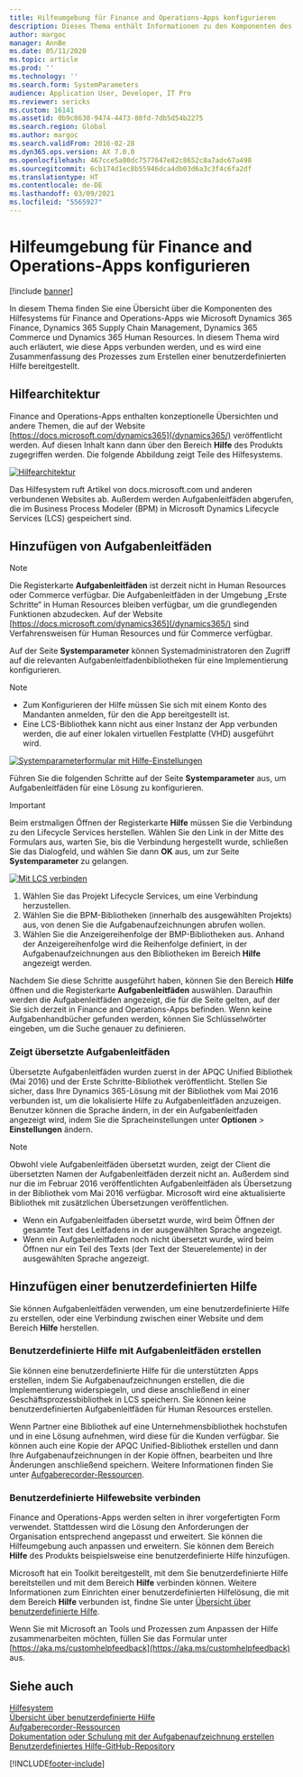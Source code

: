 ```yaml
---
title: Hilfeumgebung für Finance and Operations-Apps konfigurieren
description: Dieses Thema enthält Informationen zu den Komponenten des Hilfesystems für einige Microsoft Dynamics 365-Apps. Außerdem wird erläutert, wie Sie diese Apps verbinden, und es wird eine Zusammenfassung des Prozesses zum Erstellen einer benutzerdefinierten Hilfe bereitgestellt.
author: margoc
manager: AnnBe
ms.date: 05/11/2020
ms.topic: article
ms.prod: ''
ms.technology: ''
ms.search.form: SystemParameters
audience: Application User, Developer, IT Pro
ms.reviewer: sericks
ms.custom: 16141
ms.assetid: 0b9c8630-9474-4473-80fd-7db5d54b2275
ms.search.region: Global
ms.author: margoc
ms.search.validFrom: 2016-02-28
ms.dyn365.ops.version: AX 7.0.0
ms.openlocfilehash: 467cce5a80dc7577647e82c8652c8a7adc67a498
ms.sourcegitcommit: 6cb174d1ec8b55946dca4db03d6a3c3f4c6fa2df
ms.translationtype: HT
ms.contentlocale: de-DE
ms.lasthandoff: 03/09/2021
ms.locfileid: "5565927"
---
```

# <a name="configure-the-help-experience-for-finance-and-operations-apps"></a>Hilfeumgebung für Finance and Operations-Apps konfigurieren

[!include [banner](../includes/banner.md)]

In diesem Thema finden Sie eine Übersicht über die Komponenten des Hilfesystems für Finance and Operations-Apps wie Microsoft Dynamics 365 Finance, Dynamics 365 Supply Chain Management, Dynamics 365 Commerce und Dynamics 365 Human Resources. In diesem Thema wird auch erläutert, wie diese Apps verbunden werden, und es wird eine Zusammenfassung des Prozesses zum Erstellen einer benutzerdefinierten Hilfe bereitgestellt.

## <a name="help-architecture"></a>Hilfearchitektur

Finance and Operations-Apps enthalten konzeptionelle Übersichten und andere Themen, die auf der Website [https://docs.microsoft.com/dynamics365](/dynamics365/) veröffentlicht werden. Auf diesen Inhalt kann dann über den Bereich **Hilfe** des Produkts zugegriffen werden. Die folgende Abbildung zeigt Teile des Hilfesystems.

[![Hilfearchitektur](./media/help-architecture.png)](./media/help-architecture.png)

Das Hilfesystem ruft Artikel von docs.microsoft.com und anderen verbundenen Websites ab. Außerdem werden Aufgabenleitfäden abgerufen, die im Business Process Modeler (BPM) in Microsoft Dynamics Lifecycle Services (LCS) gespeichert sind.

## <a name="adding-task-guides"></a>Hinzufügen von Aufgabenleitfäden

> [!NOTE]
> Die Registerkarte **Aufgabenleitfäden** ist derzeit nicht in Human Resources oder Commerce verfügbar. <!--We are currently working to enable this functionality in a future release.--> Die Aufgabenleitfäden in der Umgebung „Erste Schritte“ in Human Resources bleiben verfügbar, um die grundlegenden Funktionen abzudecken. Auf der Website [https://docs.microsoft.com/dynamics365](/dynamics365/) sind Verfahrensweisen für Human Resources und für Commerce verfügbar.

Auf der Seite **Systemparameter** können Systemadministratoren den Zugriff auf die relevanten Aufgabenleitfadenbibliotheken für eine Implementierung konfigurieren.

> [!NOTE]
> - Zum Konfigurieren der Hilfe müssen Sie sich mit einem Konto des Mandanten anmelden, für den die App bereitgestellt ist.
> - Eine LCS-Bibliothek kann nicht aus einer Instanz der App verbunden werden, die auf einer lokalen virtuellen Festplatte (VHD) ausgeführt wird.

[![Systemparameterformular mit Hilfe-Einstellungen](./media/system-parameters_ops-1024x437.png)](./media/system-parameters_ops.png)

Führen Sie die folgenden Schritte auf der Seite **Systemparameter** aus, um Aufgabenleitfäden für eine Lösung zu konfigurieren.

> [!IMPORTANT]
> Beim erstmaligen Öffnen der Registerkarte **Hilfe** müssen Sie die Verbindung zu den Lifecycle Services herstellen. Wählen Sie den Link in der Mitte des Formulars aus, warten Sie, bis die Verbindung hergestellt wurde, schließen Sie das Dialogfeld, und wählen Sie dann **OK** aus, um zur Seite **Systemparameter** zu gelangen.
>
> [![Mit LCS verbinden](./media/connect-to-lcs-crop-1024x365.png "Mit LCS verbinden")](./media/connect-to-lcs-crop.png)

1. Wählen Sie das Projekt Lifecycle Services, um eine Verbindung herzustellen.
2. Wählen Sie die BPM-Bibliotheken (innerhalb des ausgewählten Projekts) aus, von denen Sie die Aufgabenaufzeichnungen abrufen wollen.
3. Wählen Sie die Anzeigereihenfolge der BMP-Bibliotheken aus. Anhand der Anzeigereihenfolge wird die Reihenfolge definiert, in der Aufgabenaufzeichnungen aus den Bibliotheken im Bereich **Hilfe** angezeigt werden.

Nachdem Sie diese Schritte ausgeführt haben, können Sie den Bereich **Hilfe** öffnen und die Registerkarte **Aufgabenleitfäden** auswählen. Daraufhin werden die Aufgabenleitfäden angezeigt, die für die Seite gelten, auf der Sie sich derzeit in Finance and Operations-Apps befinden. Wenn keine Aufgabenhandbücher gefunden werden, können Sie Schlüsselwörter eingeben, um die Suche genauer zu definieren.

### <a name="showing-translated-task-guides"></a>Zeigt übersetzte Aufgabenleitfäden

Übersetzte Aufgabenleitfäden wurden zuerst in der APQC Unified Bibliothek (Mai 2016) und der Erste Schritte-Bibliothek veröffentlicht. Stellen Sie sicher, dass Ihre Dynamics 365-Lösung mit der Bibliothek vom Mai 2016 verbunden ist, um die lokalisierte Hilfe zu Aufgabenleitfäden anzuzeigen. Benutzer können die Sprache ändern, in der ein Aufgabenleitfaden angezeigt wird, indem Sie die Spracheinstellungen unter **Optionen** &gt; **Einstellungen** ändern.

> [!NOTE]
> Obwohl viele Aufgabenleitfäden übersetzt wurden, zeigt der Client die übersetzten Namen der Aufgabenleitfäden derzeit nicht an. Außerdem sind nur die im Februar 2016 veröffentlichten Aufgabenleitfäden als Übersetzung in der Bibliothek vom Mai 2016 verfügbar. Microsoft wird eine aktualisierte Bibliothek mit zusätzlichen Übersetzungen veröffentlichen.
>
> - Wenn ein Aufgabenleitfaden übersetzt wurde, wird beim Öffnen der gesamte Text des Leitfadens in der ausgewählten Sprache angezeigt.
> - Wenn ein Aufgabenleitfaden noch nicht übersetzt wurde, wird beim Öffnen nur ein Teil des Texts (der Text der Steuerelemente) in der ausgewählten Sprache angezeigt.

## <a name="adding-custom-help"></a>Hinzufügen einer benutzerdefinierten Hilfe

Sie können Aufgabenleitfäden verwenden, um eine benutzerdefinierte Hilfe zu erstellen, oder eine Verbindung zwischen einer Website und dem Bereich **Hilfe** herstellen.

### <a name="create-custom-help-by-using-task-guides"></a>Benutzerdefinierte Hilfe mit Aufgabenleitfäden erstellen

Sie können eine benutzerdefinierte Hilfe für die unterstützten Apps erstellen, indem Sie Aufgabenaufzeichnungen erstellen, die die Implementierung widerspiegeln, und diese anschließend in einer Geschäftsprozessbibliothek in LCS speichern. Sie können keine benutzerdefinierten Aufgabenleitfäden für Human Resources erstellen.

Wenn Partner eine Bibliothek auf eine Unternehmensbibliothek hochstufen und in eine Lösung aufnehmen, wird diese für die Kunden verfügbar. Sie können auch eine Kopie der APQC Unified-Bibliothek erstellen und dann Ihre Aufgabenaufzeichnungen in der Kopie öffnen, bearbeiten und Ihre Änderungen anschließend speichern. Weitere Informationen finden Sie unter [Aufgaberecorder-Ressourcen](../../dev-itpro/user-interface/task-recorder.md).

### <a name="connect-a-custom-help-site"></a>Benutzerdefinierte Hilfewebsite verbinden

Finance and Operations-Apps werden selten in ihrer vorgefertigten Form verwendet. Stattdessen wird die Lösung den Anforderungen der Organisation entsprechend angepasst und erweitert. Sie können die Hilfeumgebung auch anpassen und erweitern. Sie können dem Bereich **Hilfe** des Produkts beispielsweise eine benutzerdefinierte Hilfe hinzufügen.

Microsoft hat ein Toolkit bereitgestellt, mit dem Sie benutzerdefinierte Hilfe bereitstellen und mit dem Bereich **Hilfe** verbinden können. Weitere Informationen zum Einrichten einer benutzerdefinierten Hilfelösung, die mit dem Bereich **Hilfe** verbunden ist, findne Sie unter [Übersicht über benutzerdefinierte Hilfe](../../dev-itpro/help/custom-help-overview.md).

Wenn Sie mit Microsoft an Tools und Prozessen zum Anpassen der Hilfe zusammenarbeiten möchten, füllen Sie das Formular unter [https://aka.ms/customhelpfeedback](https://aka.ms/customhelpfeedback) aus.

## <a name="see-also"></a>Siehe auch

[Hilfesystem](help-overview.md)  
[Übersicht über benutzerdefinierte Hilfe](../../dev-itpro/help/custom-help-overview.md)  
[Aufgaberecorder-Ressourcen](../../dev-itpro/user-interface/task-recorder.md)  
[Dokumentation oder Schulung mit der Aufgabenaufzeichnung erstellen](../../dev-itpro/user-interface/task-recorder-training-docs.md)  
[Benutzerdefiniertes Hilfe-GitHub-Repository](https://github.com/microsoft/dynamics356f-o-custom-help)  


[!INCLUDE[footer-include](../../../includes/footer-banner.md)]